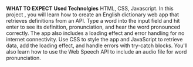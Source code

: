 **WHAT TO EXPECT**
**Used Technolgies**
HTML, CSS, Javascript.
In this project , you will learn how to create an English dictionary web app that retrieves definitions from an API. Type a word into the input field and hit enter to see its definition, pronunciation, and hear the word pronounced correctly.
The app also includes a loading effect and error handling for no internet connectivity.
Use CSS to style the app and JavaScript to retrieve data, add the loading effect, and handle errors with try-catch blocks.
You'll also learn how to use the Web Speech API to include an audio file for word pronunciation.